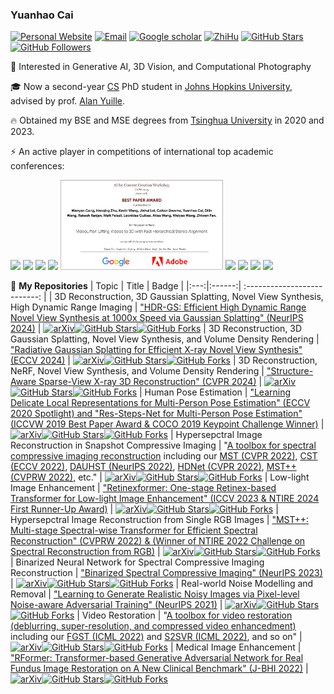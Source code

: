 ### Yuanhao Cai     
[![Personal Website](https://img.shields.io/badge/Web-YuanhaoCai-green)](https://caiyuanhao1998.github.io) [![Email](https://img.shields.io/badge/-caiyuanhao1998@gmail.com-yellowgreen?style=flat-square&labelColor=grey&logo=Gmail&logoColor=white&link=mailto:caiyuanhao1998@gmail.com)](mailto:caiyuanhao1998@gmail.com) [![Google scholar](https://img.shields.io/badge/Google-Scholar-yellow)](https://scholar.google.com/citations?user=3YozQwcAAAAJ&hl=en) [![ZhiHu](https://img.shields.io/badge/ZhiHu-知乎-blue)](https://www.zhihu.com/people/cyh-28-29) [![GitHub Stars](https://img.shields.io/github/stars/caiyuanhao1998?affiliations=OWNER%2CCOLLABORATOR&)](https://github.com/caiyuanhao1998) [![GitHub Followers](https://img.shields.io/github/followers/caiyuanhao1998?style=social)](https://github.com/caiyuanhao1998)

:rocket: Interested in Generative AI, 3D Vision, and Computational Photography


:mortar_board: Now a second-year [CS](https://www.cs.jhu.edu/) PhD student in [Johns Hopkins University](https://www.jhu.edu/), advised by prof. [Alan Yuille](https://www.cs.jhu.edu/~ayuille/).


:fire: Obtained my BSE and MSE degrees from [Tsinghua University](https://www.tsinghua.edu.cn/en/) in 2020 and 2023.

⚡ An active player in competitions of international top academic conferences:

<img src="https://raw.githubusercontent.com/caiyuanhao1998/RSN/master/figures/2019_winner.png" width="260px"/> <img src="https://raw.githubusercontent.com/caiyuanhao1998/RSN/master/figures/2019_best_paper.png" width="260px"/> <img src="https://raw.githubusercontent.com/caiyuanhao1998/RSN/master/figures/2020_winner.png" width="260px"/> <img src="https://raw.githubusercontent.com/caiyuanhao1998/MST/main/figure/ntire.png" width="260px"/> <img src="https://raw.githubusercontent.com/caiyuanhao1998/caiyuanhao1998.github.io/master/images/AI4CC_best_paper.png" width="260px"/> <img src="https://raw.githubusercontent.com/caiyuanhao1998/MST/main/figure/NTIRE_2024.png" width="260px"/> <img src="https://raw.githubusercontent.com/caiyuanhao1998/MST/main/figure/robocup_1.png" width="260px"/> <img src="https://raw.githubusercontent.com/caiyuanhao1998/MST/main/figure/robocup_2.png" width="260px"/> <img src="https://raw.githubusercontent.com/caiyuanhao1998/MST/main/figure/robocup_3.png" width="260px"/>

🌱 **My Repositories**
|   Topic   |     Title     |    Badge  |
|:---:|:------:|             :--------------------------:                     |
|  3D Reconstruction, 3D Gaussian Splatting, Novel View Synthesis, High Dynamic Range Imaging  |   ["HDR-GS: Efficient High Dynamic Range Novel View Synthesis at 1000x Speed via Gaussian Splatting" (NeurIPS 2024)](https://github.com/caiyuanhao1998/HDR-GS)   |   [![arXiv](https://img.shields.io/badge/arXiv-Paper-<COLOR>.svg)](https://arxiv.org/abs/2405.15125)[![GitHub Stars](https://img.shields.io/github/stars/caiyuanhao1998/HDR-GS?style=social)](https://github.com/caiyuanhao1998/HDR-GS)[![GitHub Forks](https://img.shields.io/github/forks/caiyuanhao1998/HDR-GS?style=social)](https://github.com/caiyuanhao1998/HDR-GS)
|  3D Reconstruction, 3D Gaussian Splatting, Novel View Synthesis, and Volume Density Rendering  |   ["Radiative Gaussian Splatting for Efficient X-ray Novel View Synthesis" (ECCV 2024)](https://github.com/caiyuanhao1998/X-Gaussian)   |   [![arXiv](https://img.shields.io/badge/arXiv-Paper-<COLOR>.svg)](https://arxiv.org/abs/2403.04116)[![GitHub Stars](https://img.shields.io/github/stars/caiyuanhao1998/X-Gaussian?style=social)](https://github.com/caiyuanhao1998/X-Gaussian)[![GitHub Forks](https://img.shields.io/github/forks/caiyuanhao1998/X-Gaussian?style=social)](https://github.com/caiyuanhao1998/X-Gaussian)
|  3D Reconstruction, NeRF, Novel View Synthesis, and Volume Density Rendering  |   ["Structure-Aware Sparse-View X-ray 3D Reconstruction" (CVPR 2024)](https://github.com/caiyuanhao1998/SAX-NeRF)   |   [![arXiv](https://img.shields.io/badge/arXiv-Paper-<COLOR>.svg)](https://arxiv.org/abs/2311.10959)[![GitHub Stars](https://img.shields.io/github/stars/caiyuanhao1998/SAX-NeRF?style=social)](https://github.com/caiyuanhao1998/SAX-NeRF)[![GitHub Forks](https://img.shields.io/github/forks/caiyuanhao1998/SAX-NeRF?style=social)](https://github.com/caiyuanhao1998/SAX-NeRF)
|  Human Pose Estimation   |   ["Learning Delicate Local Representations for Multi-Person Pose Estimation" (ECCV 2020 Spotlight) and "Res-Steps-Net for Multi-Person Pose Estimation" (ICCVW 2019 Best Paper Award & COCO 2019 Keypoint Challenge Winner)](https://github.com/caiyuanhao1998/RSN)   |   [![arXiv](https://img.shields.io/badge/arXiv-Paper-<COLOR>.svg)](https://arxiv.org/abs/2003.04030)[![GitHub Stars](https://img.shields.io/github/stars/caiyuanhao1998/RSN?style=social)](https://github.com/caiyuanhao1998/RSN)[![GitHub Forks](https://img.shields.io/github/forks/caiyuanhao1998/RSN?style=social)](https://github.com/caiyuanhao1998/RSN)
|  Hypersepctral Image Reconstruction in Snapshot Compressive Imaging   |   "[A toolbox for spectral compressive imaging reconstruction](https://github.com/caiyuanhao1998/MST) including our [MST (CVPR 2022)](https://github.com/caiyuanhao1998/MST), [CST (ECCV 2022)](https://arxiv.org/abs/2203.04845), [DAUHST (NeurIPS 2022)](https://arxiv.org/abs/2205.10102), [HDNet (CVPR 2022)](https://arxiv.org/abs/2203.02149), [MST++ (CVPRW 2022)](https://arxiv.org/abs/2111.07910), etc."    |   [![arXiv](https://img.shields.io/badge/arXiv-Paper-<COLOR>.svg)](https://arxiv.org/abs/2111.07910)[![GitHub Stars](https://img.shields.io/github/stars/caiyuanhao1998/MST?style=social)](https://github.com/caiyuanhao1998/MST)[![GitHub Forks](https://img.shields.io/github/forks/caiyuanhao1998/MST?style=social)](https://github.com/caiyuanhao1998/MST)
|  Low-light Image Enhancement   |   ["Retinexformer: One-stage Retinex-based Transformer for Low-light Image Enhancement" (ICCV 2023 & NTIRE 2024 First Runner-Up Award)](https://github.com/caiyuanhao1998/Retinexformer)   |   [![arXiv](https://img.shields.io/badge/arXiv-Paper-<COLOR>.svg)](https://arxiv.org/pdf/2303.06705.pdf)[![GitHub Stars](https://img.shields.io/github/stars/caiyuanhao1998/Retinexformer?style=social)](https://github.com/caiyuanhao1998/Retinexformer)[![GitHub Forks](https://img.shields.io/github/forks/caiyuanhao1998/Retinexformer?style=social)](https://github.com/caiyuanhao1998/Retinexformer)
|  Hypersepctral Image Reconstruction from Single RGB Images   |   ["MST++: Multi-stage Spectral-wise Transformer for Efficient Spectral Reconstruction" (CVPRW 2022) & (Winner of NTIRE 2022 Challenge on Spectral Reconstruction from RGB)](https://github.com/caiyuanhao1998/MST-plus-plus)   |   [![arXiv](https://img.shields.io/badge/arXiv-Paper-<COLOR>.svg)](https://arxiv.org/abs/2204.07908)[![GitHub Stars](https://img.shields.io/github/stars/caiyuanhao1998/MST-plus-plus?style=social)](https://github.com/caiyuanhao1998/MST-plus-plus)[![GitHub Forks](https://img.shields.io/github/forks/caiyuanhao1998/MST-plus-plus?style=social)](https://github.com/caiyuanhao1998/MST-plus-plus)
|  Binarized Neural Network for Spectral Compressive Imaging Reconstruction   |   ["Binarized Spectral Compressive Imaging" (NeurIPS 2023)](https://github.com/caiyuanhao1998/BiSCI)   |   [![arXiv](https://img.shields.io/badge/arXiv-Paper-<COLOR>.svg)](https://arxiv.org/abs/2305.10299)[![GitHub Stars](https://img.shields.io/github/stars/caiyuanhao1998/BiSCI?style=social)](https://github.com/caiyuanhao1998/BiSCI)[![GitHub Forks](https://img.shields.io/github/forks/caiyuanhao1998/BiSCI?style=social)](https://github.com/caiyuanhao1998/BiSCI)
|  Real-world Noise Modelling and Removal   |   ["Learning to Generate Realistic Noisy Images via Pixel-level Noise-aware Adversarial Training" (NeurIPS 2021)](https://github.com/caiyuanhao1998/PNGAN)   |   [![arXiv](https://img.shields.io/badge/arXiv-Paper-<COLOR>.svg)](https://proceedings.neurips.cc/paper/2021/hash/1a5b1e4daae265b790965a275b53ae50-Abstract.html)[![GitHub Stars](https://img.shields.io/github/stars/caiyuanhao1998/PNGAN?style=social)](https://github.com/caiyuanhao1998/PNGAN)[![GitHub Forks](https://img.shields.io/github/forks/caiyuanhao1998/PNGAN?style=social)](https://github.com/caiyuanhao1998/PNGAN)
|  Video Restoration   |   "[A toolbox for video restoration (deblurring, super-resolution, and compressed video enhancedment)](https://github.com/linjing7/VR-Baseline) including our [FGST (ICML 2022)](https://arxiv.org/abs/2201.01893) and [S2SVR (ICML 2022)](https://arxiv.org/abs/2205.10195), and so on"    |   [![arXiv](https://img.shields.io/badge/arXiv-Paper-<COLOR>.svg)](https://arxiv.org/abs/2201.01893)[![GitHub Stars](https://img.shields.io/github/stars/linjing7/VR-Baseline?style=social)](https://github.com/linjing7/VR-Baseline)[![GitHub Forks](https://img.shields.io/github/forks/linjing7/VR-Baseline?style=social)](https://github.com/linjing7/VR-Baseline)
|  Medical Image Enhancement   |   ["RFormer: Transformer-based Generative Adversarial Network for Real Fundus Image Restoration on A New Clinical Benchmark" (J-BHI 2022)](https://github.com/dengzhuo-AI/Real-Fundus)    |   [![arXiv](https://img.shields.io/badge/arXiv-Paper-<COLOR>.svg)](https://arxiv.org/abs/2201.00466)[![GitHub Stars](https://img.shields.io/github/stars/dengzhuo-AI/Real-Fundus?style=social)](https://github.com/dengzhuo-AI/Real-Fundus)[![GitHub Forks](https://img.shields.io/github/forks/dengzhuo-AI/Real-Fundus?style=social)](https://github.com/dengzhuo-AI/Real-Fundus)

